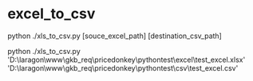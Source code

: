 # excel_to_csv

python ./xls_to_csv.py [souce_excel_path] [destination_csv_path]

python ./xls_to_csv.py 'D:\laragon\www\gkb_req\pricedonkey\pythontest\excel\test_excel.xlsx' 'D:\laragon\www\gkb_req\pricedonkey\pythontest\csv\test_excel.csv'
